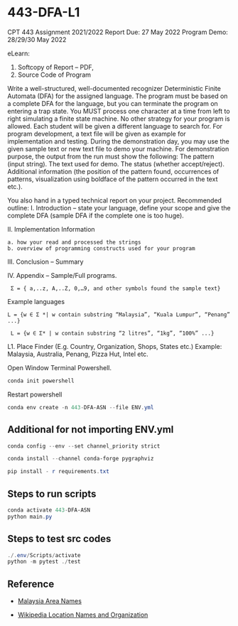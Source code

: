 # 443-DFA-L1

CPT 443 Assignment
2021/2022
Report Due: 27 May 2022 Program Demo: 28/29/30 May 2022

eLearn:

1. Softcopy of Report – PDF,
2. Source Code of Program

Write a well-structured, well-documented recognizer Deterministic Finite Automata (DFA) for the
assigned language. The program must be based on a complete DFA for the language, but you can
terminate the program on entering a trap state. You MUST process one character at a time from left
to right simulating a finite state machine. No other strategy for your program is allowed.
Each student will be given a different language to search for. For program development, a text file will
be given as example for implementation and testing. During the demonstration day, you may use the
given sample text or new text file to demo your machine.
For demonstration purpose, the output from the run must show the following:
 The pattern (input string).
The text used for demo.
The status (whether accept/reject).
Additional information (the position of the pattern found, occurrences of patterns, visualization using
boldface of the pattern occurred in the text etc.).

You also hand in a typed technical report on your project. Recommended outline:
I. Introduction – state your language, define your scope and give the complete DFA (sample DFA if the
complete one is too huge).

II. Implementation Information

    a. how your read and processed the strings
    b. overview of programming constructs used for your program

III. Conclusion – Summary

IV. Appendix – Sample/Full programs.

``
Σ = { a,..z, A,..Z, 0,…9, and other symbols found the sample text}``

Example languages

``
L = {w ∈ Σ *| w contain substring “Malaysia”, “Kuala Lumpur”, “Penang” ...}
``

``
L = {w ∈ Σ* | w contain substring “2 litres”, “1kg”, “100%” ...}``

L1. Place Finder (E.g. Country, Organization, Shops, States etc.)
Example: Malaysia, Australia, Penang, Pizza Hut, Intel etc.

Open Window Terminal Powershell.

``` powershell
conda init powershell
```

Restart powershell

``` powershell
conda env create -n 443-DFA-ASN --file ENV.yml
```

## Additional for not importing ENV.yml

``` powershell
conda config --env --set channel_priority strict
```

``` powershell
conda install --channel conda-forge pygraphviz
```

``` powershell
pip install - r requirements.txt
```

## Steps to run scripts

``` powershell
conda activate 443-DFA-ASN
python main.py
```

## Steps to test src codes

``` powershell
./.env/Scripts/activate
python -m pytest ./test
```

## Reference

- [Malaysia Area Names](https://www.citypopulation.de/en/malaysia/cities/)

- [Wikipedia Location Names and Organization](https://event.ifi.uni-heidelberg.de/?page_id=532)
